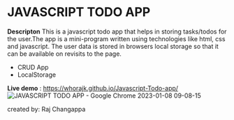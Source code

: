 # JAVASCRIPT TODO APP

**Descripton**
This is a javascript todo app that helps in storing tasks/todos for the user.The app is a mini-program written using technologies like html, css and javascript. The user data is stored in browsers local storage so that it can be available on revisits to the page.

- CRUD App
- LocalStorage

**Live demo** : https://whorajk.github.io/Javascript-Todo-app/
![JAVASCRIPT TODO APP - Google Chrome 2023-01-08 09-08-15](https://user-images.githubusercontent.com/102789104/211179719-346365a2-0f06-4c94-a51f-9c53f20d4ef2.gif)


created by: Raj Changappa
